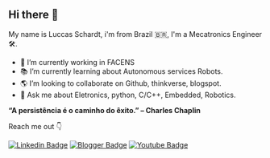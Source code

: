 ## Hi there 👋

My name is Luccas Schardt, i'm from Brazil 🇧🇷, I'm a Mecatronics Engineer 🛠️.

- 🏢 I’m currently working in FACENS
- 📚 I’m currently learning about Autonomous services Robots.
- 🌎 I’m looking to collaborate on Github, thinkverse, blogspot.
- 💬 Ask me about Eletronics, python, C/C++, Embedded, Robotics.

**“A persistência é o caminho do êxito.” – Charles Chaplin**

Reach me out 👇

[![Linkedin Badge](https://img.shields.io/badge/-LinkedIn-blue?style=flat-square&logo=Linkedin&logoColor=white&link=https://www.linkedin.com/in/luccasschardt/)](https://www.linkedin.com/in/luccasschardt/) [![Blogger Badge](https://img.shields.io/badge/Blogger-FF5722?style=flat-square&logo=blogger&logoColor=white&link=https://luccasschardt.blogspot.com/)](https://luccasschardt.blogspot.com/) [![Youtube Badge](https://img.shields.io/badge/-Youtube-FF0000?style=flat-square&labelColor=FF0000&logo=youtube&logoColor=white&link=https://www.youtube.com/channel/UCCW67rvhHQPmD33Tq0LUlZg)](https://www.youtube.com/channel/UCCW67rvhHQPmD33Tq0LUlZg/videos)
